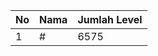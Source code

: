 | No | Nama            | Jumlah Level |
|----|-----------------|--------------|
| 1  | #    |    6575        |
